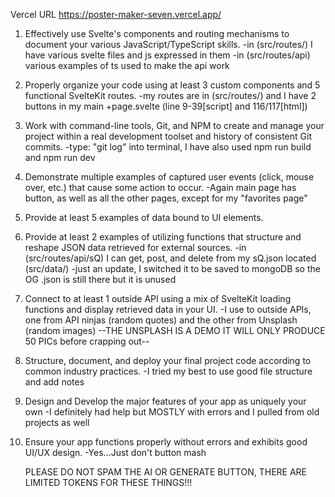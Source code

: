 Vercel URL
https://poster-maker-seven.vercel.app/


1. Effectively use Svelte's components and routing mechanisms to document your various JavaScript/TypeScript skills.
   -in (src/routes/) I have various svelte files and js expressed in them
   -in (src/routes/api) various examples of ts used to make the api work
2. Properly organize your code using at least 3 custom components and 5 functional SvelteKit routes.
   -my routes are in (src/routes/) and I have 2 buttons in my main +page.svelte (line 9-39[script] and 116/117[html])
3. Work with command-line tools, Git, and NPM to create and manage your project within a real development toolset and history of consistent Git commits.
   -type: "git log" into terminal, I have also used npm run build and npm run dev
4. Demonstrate multiple examples of captured user events (click, mouse over, etc.) that cause some action to occur.
   -Again main page has button, as well as all the other pages, except for my "favorites page"
5. Provide at least 5 examples of data bound to UI elements.
6. Provide at least 2 examples of utilizing functions that structure and reshape JSON data retrieved for external sources.
   -in (src/routes/api/sQ) I can get, post, and delete from my sQ.json located (src/data/)
   -just an update, I switched it to be saved to mongoDB so the OG .json is still there but it is unused
7. Connect to at least 1 outside API using a mix of SvelteKit loading functions and display retrieved data in your UI.
    -I use to outside APIs, one from API ninjas (random quotes) and the other from Unsplash (random images) --THE UNSPLASH IS A DEMO IT WILL ONLY PRODUCE 50 PICs before crapping out--
8. Structure, document, and deploy your final project code according to common industry practices.
   -I tried my best to use good file structure and add notes
9. Design and Develop the major features of your app as uniquely your own
    -I definitely had help but MOSTLY with errors and I pulled from old projects as well
10. Ensure your app functions properly without errors and exhibits good UI/UX design.
    -Yes...Just don't button mash

    PLEASE DO NOT SPAM THE AI OR GENERATE BUTTON, THERE ARE LIMITED TOKENS FOR THESE THINGS!!!
